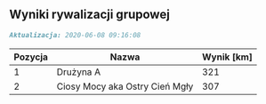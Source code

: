 ## Wyniki rywalizacji grupowej

```markdown
Aktualizacja: 2020-06-08 09:16:08
```

Pozycja | Nazwa | Wynik [km] |
------------ | -------------  | -------------
 1 |Drużyna A | 321 
 2 |Ciosy Mocy aka Ostry Cień Mgły | 307